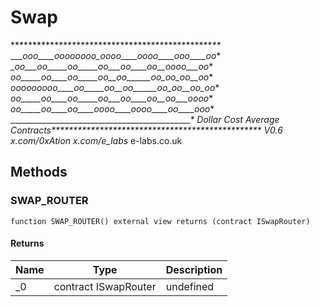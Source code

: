 # Swap





************************************************ ____ooo____oooooooo_oooo____oooo____ooo____oo_* __oo___oo_____oo_____oo___oo____oo__oooo___oo_* _oo_____oo____oo_____oo__oo______oo_oo_oo__oo_* _ooooooooo____oo_____oo__oo______oo_oo__oo_oo_* _oo_____oo____oo_____oo___oo____oo__oo___oooo_* _oo_____oo____oo____oooo____oooo____oo____ooo_* ______________________________________________*       Dollar Cost Average Contracts************************************************                  V0.6  x.com/0xAtion  x.com/e_labs_  e-labs.co.uk



## Methods

### SWAP_ROUTER

```solidity
function SWAP_ROUTER() external view returns (contract ISwapRouter)
```






#### Returns

| Name | Type | Description |
|---|---|---|
| _0 | contract ISwapRouter | undefined |




